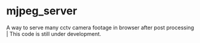 # mjpeg_server
A way to serve many cctv camera footage in browser after post processing | This code is still under development.
